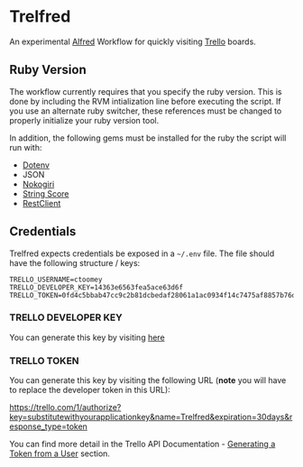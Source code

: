 Trelfred
========

An experimental [Alfred][] Workflow for quickly visiting [Trello][] boards.

[Alfred]: http://www.alfredapp.com/
[Trello]: https://trello.com/

Ruby Version
------------

The workflow currently requires that you specify the ruby version. This is done
by including the RVM intialization line before executing the script. If you
use an alternate ruby switcher, these references must be changed to properly
initialize your ruby version tool.

In addition, the following gems must be installed for the ruby the script will
run with:

- [Dotenv][]
- JSON
- [Nokogiri][]
- [String Score][]
- [RestClient][]

[RestClient]: https://github.com/rest-client/rest-client
[String Score]: https://github.com/jlindley/string_score_ruby
[Dotenv]: https://github.com/bkeepers/dotenv
[Nokogiri]: http://nokogiri.org/

Credentials
-----------

Trelfred expects credentials be exposed in a `~/.env` file. The file should have
the following structure / keys:

``` env
TRELLO_USERNAME=ctoomey
TRELLO_DEVELOPER_KEY=14363e6563fea5ace63d6f
TRELLO_TOKEN=0fd4c5bbab47cc9c2b81dcbedaf28061a1ac0934f14c7475af8857b76de96b99
```

### TRELLO DEVELOPER KEY

You can generate this key by visiting [here](https://trello.com/1/appKey/generate)

### TRELLO TOKEN

You can generate this key by visiting the following URL (**note** you will have
to replace the developer token in this URL):

https://trello.com/1/authorize?key=substitutewithyourapplicationkey&name=Trelfred&expiration=30days&response_type=token

You can find more detail in the Trello API Documentation - [Generating a Token
from a User][] section.

[Generating a Token from a User]: https://trello.com/docs/gettingstarted/index.html#getting-a-token-from-a-user

